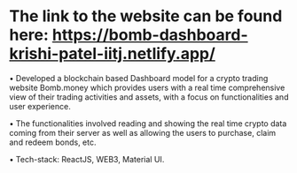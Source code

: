 # The link to the website can be found here: https://bomb-dashboard-krishi-patel-iitj.netlify.app/

• Developed a blockchain based Dashboard model for a crypto trading website
Bomb.money which provides users with a real time comprehensive view of their
trading activities and assets, with a focus on functionalities and user experience.


• The functionalities involved reading and showing the real time crypto data coming
from their server as well as allowing the users to purchase, claim and redeem
bonds, etc.


• Tech-stack: ReactJS, WEB3, Material UI.

